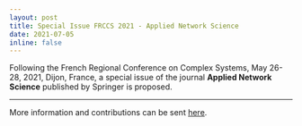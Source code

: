 ```yaml
---
layout: post
title: Special Issue FRCCS 2021 - Applied Network Science
date: 2021-07-05
inline: false
---
```


Following the French Regional Conference on Complex Systems, May 26-28, 2021, Dijon, France, 
a special issue of the journal **Applied Network Science** published by Springer is proposed.

***

More information and contributions can be sent [here](https://appliednetsci.springeropen.com/frccs2021).
